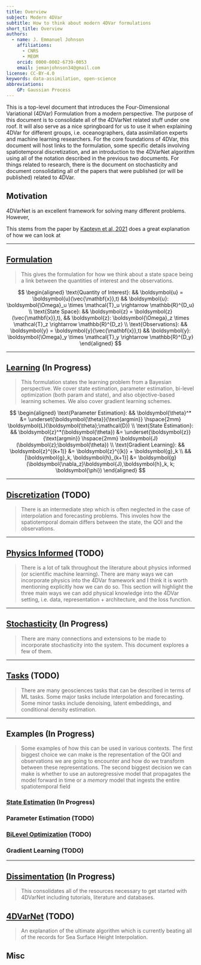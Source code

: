 ```yaml
---
title: Overview
subject: Modern 4DVar
subtitle: How to think about modern 4DVar formulations
short_title: Overview
authors:
  - name: J. Emmanuel Johnson
    affiliations:
      - CNRS
      - MEOM
    orcid: 0000-0002-6739-0053
    email: jemanjohnson34@gmail.com
license: CC-BY-4.0
keywords: data-assimilation, open-science
abbreviations:
    GP: Gaussian Process
---
```


This is a top-level document that introduces the Four-Dimensional Variational (4DVar) Formulation from a modern perspective. The purpose of this document is to consolidate all of the 4DVarNet related stuff under one roof. 
It will also serve as a nice springboard for us to use it when explaining 4DVar for different groups, i.e. oceanographers, data assimilation experts and machine learning researchers. 
For the core foundations of 4DVar, this document will host links to the formulation, some specific details involving spatiotemporal discretization, and an introduction to the 4DVarNet algorithm using all of the notation described in the previous two documents. 
For things related to research, there is the document on stochasticity and document consolidating all of the papers that were published (or will be published) related to 4DVar.


## Motivation

4DVarNet is an excellent framework for solving many different problems.
However, 

This stems from the paper by [Kapteyn et al, 2021](doi:10.1038/s43588-021-00069-0) does a great explanation of how we can look at


---
## [Formulation](./formulation.md)

> This gives the formulation for how we think about a state space being a link between the quantities of interest and the observations.

$$
\begin{aligned}
\text{Quantity of Interest}: &&
\boldsymbol{u} = \boldsymbol{u}(\vec{\mathbf{x}},t)
&& \boldsymbol{u}: \boldsymbol{\Omega}_u \times \mathcal{T}_u \rightarrow \mathbb{R}^{D_u} \\
\text{State Space}: &&
\boldsymbol{z} = \boldsymbol{z}(\vec{\mathbf{x}},t),
&& \boldsymbol{z}: \boldsymbol{\Omega}_z \times \mathcal{T}_z \rightarrow \mathbb{R}^{D_z} \\
\text{Observations}: &&
\boldsymbol{y} = \boldsymbol{y}(\vec{\mathbf{x}},t)
&& \boldsymbol{y}: \boldsymbol{\Omega}_y \times \mathcal{T}_y \rightarrow \mathbb{R}^{D_y}
\end{aligned}
$$



---

## [Learning](https://hackmd.io/@jejjohnson/HypHQ3t_h) (**In Progress**)

> This formulation states the learning problem from a Bayesian perspective. We cover state estimation, parameter estimation, bi-level optimization (both param and state), and also objective-based learning schemes. We also cover gradient learning schemes.

$$
\begin{aligned}
\text{Parameter Estimation}: &&
\boldsymbol{\theta}^* &= 
\underset{\boldsymbol{\theta}}{\text{argmin}}
\hspace{2mm}
\boldsymbol{L}(\boldsymbol{\theta};\mathcal{D}) \\
\text{State Estimation}: &&
\boldsymbol{z}^*(\boldsymbol{\theta}) &=
\underset{\boldsymbol{z}}{\text{argmin}}
\hspace{2mm}
\boldsymbol{J}(\boldsymbol{z};\boldsymbol{\theta}) \\
\text{Gradient Learning}: &&
\boldsymbol{z}^{(k+1)} &= \boldsymbol{z}^{(k)} + \boldsymbol{g}_k \\
&& [\boldsymbol{g}_k, \boldsymbol{h}_{k+1}] &= \boldsymbol{g}(\boldsymbol{\nabla_z}\boldsymbol{J},\boldsymbol{h}_k, k; \boldsymbol{\phi})
\end{aligned}
$$


---
## [Discretization](https://hackmd.io/@jejjohnson/rkihPJvu3) (**TODO**)

> There is an intermediate step which is often neglected in the case of interpolation and forecasting problems. This involes how the spatiotemporal domain differs between the state, the QOI and the observations.

---
## [Physics Informed](https://hackmd.io/@jejjohnson/HJTA_aFd3) (**TODO**)

> There is a lot of talk throughout the literature about physics informed (or scientific machine learning). There are many ways we can incorporate physics into the 4DVar framework and I think it is worth mentioning explicitly how we can do so. This section will highlight the three main ways we can add physical knowledge into the 4DVar setting, i.e. data, representation + architecture, and the loss function.

---
## [Stochasticity](https://hackmd.io/@jejjohnson/Sy4MO1Puh) (**In Progress**)

> There are many connections and extensions to be made to incorporate stochasticity into the system. This document explores a few of them.

---
## [Tasks](https://hackmd.io/@jejjohnson/BJERqTtu2) (**TODO**)

> There are many geosciences tasks that can be described in terms of ML tasks. Some major tasks include interpolation and forecasting. Some minor tasks include denoising, latent embeddings, and conditional density estimation.

---
## Examples (**In Progress**)

> Some examples of how this can be used in various contexts. The first biggest choice we can make is the representation of the QOI and observations we are going to encounter and how do we transform between these representations. The second biggest decision we can make is whether to use an autoregressive model that propagates the model forward in time or a *memory* model that ingests the entire spatiotemporal field


### [State Estimation](https://hackmd.io/@jejjohnson/HyN481Duh) (**In Progress**)

### Parameter Estimation (**TODO**)

### [BiLevel Optimization](https://hackmd.io/@jejjohnson/Hyeokfi_n) (**TODO**)

### Gradient Learning (**TODO**)

---
## [Dissimentation](https://hackmd.io/ntIWvyBwQ4ambCr470p6Gg) (**In Progress**)

> This consolidates all of the resources necessary to get started with 4DVarNet including tutorials, literature and databases.

## [4DVarNet](https://hackmd.io/@jejjohnson/HkahUJv_n) (**TODO**)

> An explanation of the ultimate algorithm which is currently beating all of the records for Sea Surface Height Interpolation.



## Misc
